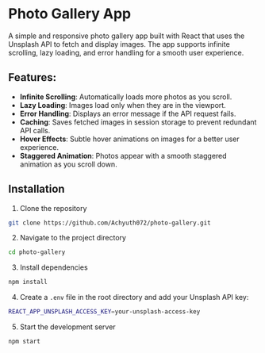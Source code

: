 # Photo Gallery App

A simple and responsive photo gallery app built with React that uses the Unsplash API to fetch and display images. The app supports infinite scrolling, lazy loading, and error handling for a smooth user experience.

## Features:

- **Infinite Scrolling**: Automatically loads more photos as you scroll.
- **Lazy Loading**: Images load only when they are in the viewport.
- **Error Handling**: Displays an error message if the API request fails.
- **Caching**: Saves fetched images in session storage to prevent redundant API calls.
- **Hover Effects**: Subtle hover animations on images for a better user experience.
- **Staggered Animation**: Photos appear with a smooth staggered animation as you scroll down.

## Installation

1. Clone the repository

```bash
git clone https://github.com/Achyuth072/photo-gallery.git
```

2. Navigate to the project directory

```bash
cd photo-gallery
```

3. Install dependencies

```bash
npm install
```

4. Create a `.env` file in the root directory and add your Unsplash API key:

```bash
REACT_APP_UNSPLASH_ACCESS_KEY=your-unsplash-access-key
```

5. Start the development server

```bash
npm start
```